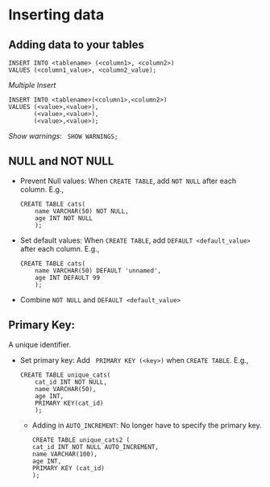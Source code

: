 # Inserting data


## Adding data to your tables

``` 
INSERT INTO <tablename> (<column1>, <column2>)
VALUES (<column1_value>, <column2_value);
```

*Multiple Insert*

```
INSERT INTO <tablename>(<column1>,<column2>)
VALUES (<value>,<value>),
       (<value>,<value>),
       (<value>,<value>);
```

*Show warnings*: ``` SHOW WARNINGS;```

## NULL and NOT NULL
* Prevent Null values: When ```CREATE TABLE```, add ```NOT NULL``` after each column. E.g.,
  ```
  CREATE TABLE cats(
      name VARCHAR(50) NOT NULL,
      age INT NOT NULL
      );
  ```
* Set default values: When ```CREATE TABLE```, add ```DEFAULT <default_value> ``` after each column. E.g.,
  ```
  CREATE TABLE cats(
      name VARCHAR(50) DEFAULT 'unnamed',
      age INT DEFAULT 99
      );
  ```
 * Combine ```NOT NULL``` and ```DEFAULT <default_value>```
 
 ## Primary Key:
 A unique identifier.
 
* Set primary key: Add ``` PRIMARY KEY (<key>)``` when ```CREATE TABLE```. E.g.,
  ```
  CREATE TABLE unique_cats(
      cat_id INT NOT NULL,
      name VARCHAR(50),
      age INT,
      PRIMARY KEY(cat_id)
      );
  ```
  * Adding in ```AUTO_INCREMENT```: No longer have to specify the primary key.
    ```
    CREATE TABLE unique_cats2 (
    cat_id INT NOT NULL AUTO_INCREMENT,
    name VARCHAR(100),
    age INT,
    PRIMARY KEY (cat_id)
    );
    ```















